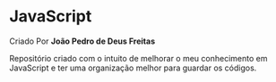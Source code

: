 # JavaScript
Criado Por <b>João Pedro de Deus Freitas</b>

Repositório criado com o intuito de melhorar o meu conhecimento em JavaScript e ter uma organização melhor para guardar os códigos.